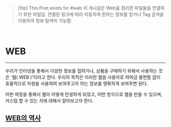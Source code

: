 > [!tip] This Post exists for #web 
> 이 게시글은 Web을 정리한 파일들을 연결하기 위한 파일임.
> 연결된 링크에 따라 이동하여 원하는 정보를 얻거나 Tag 검색을 이용하여 정보 탐색이 가능함.

<br/>

# WEB
- - - 
우리가 인터넷을 통해서 다양한 정보를 접하거나, 상품을 구매하기 위해서 사용하는 것은 '웹( WEB )'이라고 한다. 우리의 목적은 이러한 웹을 사용자로 하여금 불편함 없이 효율적으로 자원을 사용하여 보여주고자 하는 정보를 명확하게 보여주면 된다.

이번 여정을 통해서 웹이 어떻게 탄생하게 되었고, 어떤 방식으로 웹을 만들 수 있으며, 커스텀 할 수 있는 지에 대해서 알아보고자 한다.

## [WEB의 역사](HTTP.md)



